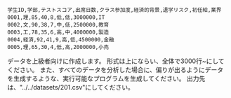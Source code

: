 ```
学生ID,学部,テストスコア,出席日数,クラス参加度,経済的背景,退学リスク,初任給,業界
0001,理,85,40,8,低,低,3000000,IT
0002,文,90,38,7,中,低,2500000,教育
0003,工,78,35,6,高,中,4000000,製造
0004,経済,92,41,9,高,低,4500000,金融
0005,理,65,30,4,低,高,2000000,小売
```
データを上級者向けに作成します。
形式は上にならい、全体で3000行~にしてください。
また、すべてのデータを分析した場合に、偏りが出るようにデータを生成するような、実行可能なプログラムを生成してください。
出力先は、"../../datasets/201.csv"にしてください。
